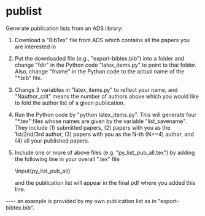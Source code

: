 # publist
Generate publication lists from an ADS library:

1. Download a "BibTex" file from ADS which contains all the papers you are interested in

2. Put the downloaded file (e.g., "export-bibtex.bib") into a folder and change "fdir" in the Python code "latex_items.py" to point to that folder. Also, change "fname" in the Python code to the actual name of the "*.bib" file.

3. Change 3 variables in "latex_items.py" to reflect your name, and "Nauthor_crit" means the number of authors above which you would like to fold the author list of a given publication.

4. Run the Python code by "python latex_items.py". This will generate four "*.tex" files whose names are given by the variable "list_savename". They include (1) submitted papers, (2) papers with you as the 1st/2nd/3rd author, (3) papers with you as the N-th (N>=4) author, and (4) all your published papers.

5. Include one or more of above files (e.g. "py_list_pub_all.tex") by adding the following line in your overall ".tex" file

   \input{py_list_pub_all}

   and the publication list will appear in the final pdf where you added this line.
   
---- an example is provided by my own publication list as in "export-bibtex.bib".
